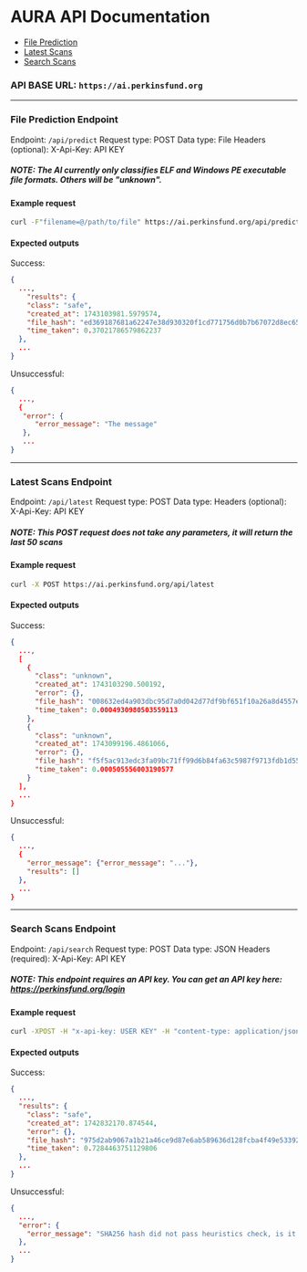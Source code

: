 # AURA API Documentation

- [File Prediction](#file-prediction-endpoint)
- [Latest Scans](#latest-scans-endpoint)
- [Search Scans](#search-scans-endpoint)

### API BASE URL: `https://ai.perkinsfund.org`

---

### File Prediction Endpoint

Endpoint: `/api/predict`
Request type: POST
Data type: File
Headers (optional): X-Api-Key: API KEY
##### NOTE: The AI currently only classifies ELF and Windows PE executable file formats. Others will be "unknown".

#### Example request

```bash
curl -F"filename=@/path/to/file" https://ai.perkinsfund.org/api/predict
```

#### Expected outputs

Success:
```json
{
  ...,
    "results": {
    "class": "safe",
    "created_at": 1743103981.5979574,
    "file_hash": "ed369187681a62247e38d930320f1cd771756d0b7b67072d8ec655ef99e14aeb",
    "time_taken": 0.37021786579862237
  },
  ...
}
```

Unsuccessful:
```json
{
  ...,
  {
   "error": {
      "error_message": "The message"
   }, 
   ...
}
```

---

### Latest Scans Endpoint

Endpoint: `/api/latest`
Request type: POST
Data type: 
Headers (optional): X-Api-Key: API KEY
##### NOTE: This POST request does not take any parameters, it will return the last 50 scans

#### Example request

```bash
curl -X POST https://ai.perkinsfund.org/api/latest
```

#### Expected outputs

Success:
```json
{
  ...,
  [
    {
      "class": "unknown",
      "created_at": 1743103290.500192,
      "error": {},
      "file_hash": "008632ed4a903dbc95d7a0d042d77df9bf651f10a26a8d4557eb9d2533193ad1",
      "time_taken": 0.0004930980503559113
    },
    {
      "class": "unknown",
      "created_at": 1743099196.4861066,
      "error": {},
      "file_hash": "f5f5ac913edc3fa09bc71ff99d6b84fa63c5987f9713fdb1d55f590ac283b263",
      "time_taken": 0.000505556003190577
    }
  ],
  ...
}
```

Unsuccessful:
```json
{
  ...,
  {
    "error_message": {"error_message": "..."},
    "results": []
  },
  ...
}
```

---

### Search Scans Endpoint

Endpoint: `/api/search`
Request type: POST
Data type: JSON
Headers (required): X-Api-Key: API KEY
##### NOTE: This endpoint requires an API key. You can get an API key here: https://perkinsfund.org/login

#### Example request

```bash
curl -XPOST -H "x-api-key: USER KEY" -H "content-type: application/json" --data '{"sha256":"USER SHA256 HASH"}' https://ai.perkinsfund.org/api/search
```

#### Expected outputs

Success:
```json
{
  ...,
  "results": {
    "class": "safe",
    "created_at": 1742832170.874544,
    "error": {},
    "file_hash": "975d2ab9067a1b21a46ce9d87e6ab589636d128fcba4f49e53392815ebc72d77",
    "time_taken": 0.7284463751129806
  },
  ...
}
```

Unsuccessful:
```json
{
  ...,
  "error": {
    "error_message": "SHA256 hash did not pass heuristics check, is it a hash?" OR "invalid API key supplied"
  },
  ...
}
```
